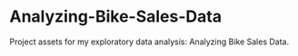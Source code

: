# Analyzing-Bike-Sales-Data
Project assets for my exploratory data analysis: Analyzing Bike Sales Data.
